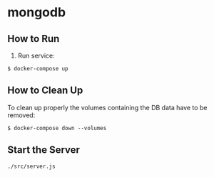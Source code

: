 # mongodb

## How to Run

1. Run service:
```
$ docker-compose up
```

## How to Clean Up

To clean up properly the volumes containing the DB data have to be removed:
```
$ docker-compose down --volumes
```
## Start the Server 

```
./src/server.js
```
